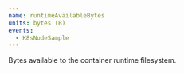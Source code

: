 ```yaml
---
name: runtimeAvailableBytes
units: bytes (B)
events:
  - K8sNodeSample
---
```


Bytes available to the container runtime filesystem.
